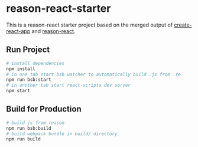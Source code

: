 # reason-react-starter

This is a reason-react starter project based on the merged output of
[create-react-app](https://github.com/facebook/create-react-app) and
[reason-react](https://github.com/reasonml/reason-react).


## Run Project

```sh
# install dependencies
npm install
# in one tab start bsb watcher to automatically build .js from .re
npm run bsb:start
# in another tab start react-scripts dev server
npm start
```

## Build for Production

```sh
# build js from reason
npm run bsb:build
# build webpack bundle in build/ directory
npm run build
```
